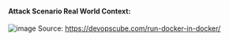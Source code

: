 #### Attack Scenario Real World Context:

![image](https://user-images.githubusercontent.com/30471250/155866025-f3f907a8-41c7-499a-b84e-4b3eba46289b.png)
Source: https://devopscube.com/run-docker-in-docker/
